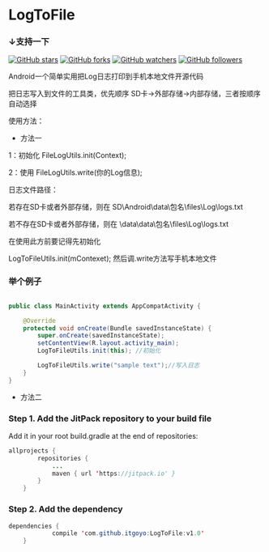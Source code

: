 # LogToFile
### ↓支持一下
[![GitHub stars](https://img.shields.io/github/stars/itgoyo/LogToFile.svg?style=social&label=Star)](https://github.com/itgoyo/LogToFile) [![GitHub forks](https://img.shields.io/github/forks/itgoyo/LogToFile.svg?style=social&label=Fork)](https://github.com/itgoyo/LogToFile/fork) [![GitHub watchers](https://img.shields.io/github/watchers/itgoyo/LogToFile.svg?style=social&label=Watch)](https://github.com/itgoyo/LogToFile) [![GitHub followers](https://img.shields.io/github/followers/itgoyo.svg?style=social&label=Follow)](https://github.com/itgoyo/LogToFile)  


Android一个简单实用把Log日志打印到手机本地文件开源代码

把日志写入到文件的工具类，优先顺序 SD卡->外部存储->内部存储，三者按顺序自动选择

使用方法：

- 方法一

1：初始化 FileLogUtils.init(Context);

2：使用 FileLogUtils.write(你的Log信息);

日志文件路径：

若存在SD卡或者外部存储，则在 SD\Android\data\包名\files\Log\logs.txt

若不存在SD卡或者外部存储，则在 \data\data\包名\files\Log\logs.txt

在使用此方前要记得先初始化

LogToFileUtils.init(mContexet);
然后调.write方法写手机本地文件


### 举个例子
```java

public class MainActivity extends AppCompatActivity {

    @Override
    protected void onCreate(Bundle savedInstanceState) {
        super.onCreate(savedInstanceState);
        setContentView(R.layout.activity_main);
        LogToFileUtils.init(this); //初始化

        LogToFileUtils.write("sample text");//写入日志
    }
}

```

- 方法二

### Step 1. Add the JitPack repository to your build file

Add it in your root build.gradle at the end of repositories:
```java
allprojects {
		repositories {
			...
			maven { url 'https://jitpack.io' }
		}
	}
```

### Step 2. Add the dependency

```java
dependencies {
	        compile 'com.github.itgoyo:LogToFile:v1.0'
	}
  ```

